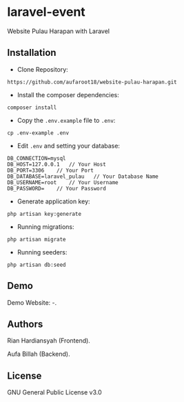 # laravel-event
Website Pulau Harapan with Laravel

## Installation

- Clone Repository:
```
https://github.com/aufaroot18/website-pulau-harapan.git
```
- Install the composer dependencies:
```
composer install
```
- Copy the `.env.example` file to `.env`:
```
cp .env-example .env
```
- Edit `.env` and setting your database:
```
DB_CONNECTION=mysql
DB_HOST=127.0.0.1   // Your Host
DB_PORT=3306	// Your Port
DB_DATABASE=laravel_pulau   // Your Database Name
DB_USERNAME=root    // Your Username
DB_PASSWORD=    // Your Password
```
- Generate application key:
```
php artisan key:generate
```
- Running migrations:
```
php artisan migrate
```
- Running seeders:
```
php artisan db:seed
```

## Demo
Demo Website: -.

## Authors
Rian Hardiansyah (Frontend).

Aufa Billah (Backend).

## License
GNU General Public License v3.0

